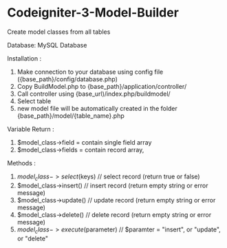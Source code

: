 # Codeigniter-3-Model-Builder
Create model classes from all tables

Database:
MySQL Database

Installation :
1. Make connection to your database using config file ({base_path}/config/database.php)
2. Copy BuildModel.php to {base_path}/application/controller/
3. Call controller using {base_url)/index.php/buildmodel/
4. Select table
5. new model file will be automatically created in the folder {base_path}/model/{table_name}.php

Variable Return :
1. $model_class->field  = contain single field array
2. $model_class->fields = contain record array,

Methods :
1. $model_class->select($keys) // select record (return true or false)
2. $model_class->insert() // insert record (return empty string or error message)
3. $model_class->update() // update record (return empty string or error message)
4. $model_class->delete() // delete record (return empty string or error message)
5. $model_class->execute($parameter) // $paramter = "insert", or  "update", or "delete"
